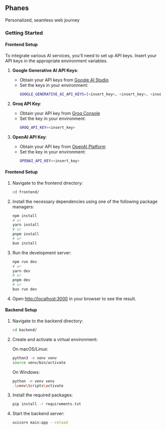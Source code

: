## Phanes

Personalized, seamless web journey

### Getting Started


#### Frontend Setup

To integrate various AI services, you'll need to set up API keys. Insert your API keys in the appropriate environment variables.

1. **Google Generative AI API Keys**:
    - Obtain your API keys from [Google AI Studio](https://aistudio.google.com/app/apikey)
    - Set the keys in your environment:
      ```bash
      GOOGLE_GENERATIVE_AI_API_KEYS=[<insert_key>, <insert_key>, <insert_key>, <insert_key>, ...]
      ```

2. **Groq API Key**:
    - Obtain your API key from [Groq Console](https://console.groq.com/keys)
    - Set the key in your environment:
      ```bash
      GROQ_API_KEY=<insert_key>
      ```

3. **OpenAI API Key**:
    - Obtain your API key from [OpenAI Platform](https://platform.openai.com/api-keys)
    - Set the key in your environment:
      ```bash
      OPENAI_API_KEY=<insert_key>
      ```

#### Frontend Setup

1. Navigate to the frontend directory:
    ```bash
    cd frontend/
    ```

2. Install the necessary dependencies using one of the following package managers:
    ```bash
    npm install
    # or
    yarn install
    # or
    pnpm install
    # or
    bun install
    ```

3. Run the development server:
    ```bash
    npm run dev
    # or
    yarn dev
    # or
    pnpm dev
    # or
    bun run dev
    ```

4. Open [http://localhost:3000](http://localhost:3000) in your browser to see the result.

#### Backend Setup

1. Navigate to the backend directory:
    ```bash
    cd backend/
    ```

2. Create and activate a virtual environment:

    On macOS/Linux:
    ```bash
    python3 -m venv venv
    source venv/bin/activate
    ```

    On Windows:
    ```bash
    python -m venv venv
    .\venv\Scripts\activate
    ```

3. Install the required packages:
    ```bash
    pip install -r requirements.txt
    ```

4. Start the backend server:
    ```bash
    uvicorn main:app --reload
    ```
